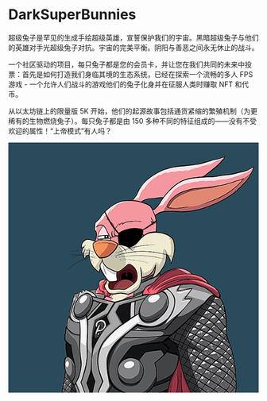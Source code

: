 # DarkSuperBunnies

超级兔子是罕见的生成手绘超级英雄，宣誓保护我们的宇宙。黑暗超级兔子与他们的英雄对手光超级兔子对抗。宇宙的完美平衡。阴阳与善恶之间永无休止的战斗。

一个社区驱动的项目，每只兔子都是您的会员卡，并让您在我们共同的未来中投票：首先是如何打造我们身临其境的生态系统，已经在探索一个流畅的多人 FPS 游戏 - 一个允许人们战斗的游戏他们的兔子化身并在征服人类时赚取 NFT 和代币。

从以太坊链上的限量版 5K 开始，他们的起源故事包括通货紧缩的繁殖机制（为更稀有的生物燃烧兔子）。每只兔子都是由 150 多种不同的特征组成的——没有不受欢迎的属性！“上帝模式”有人吗？

![NFT](unnamed.png)
